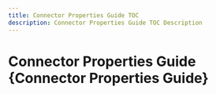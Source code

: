 ```yaml
---
title: Connector Properties Guide TOC
description: Connector Properties Guide TOC Description
---
```


# Connector Properties Guide {Connector Properties Guide}
